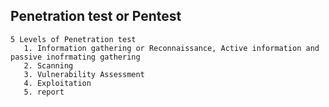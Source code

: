 ## Penetration test or Pentest
```
5 Levels of Penetration test
   1. Information gathering or Reconnaissance, Active information and passive inofrmating gathering
   2. Scanning
   3. Vulnerability Assessment
   4. Exploitation
   5. report
```


